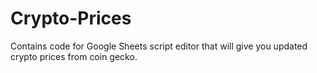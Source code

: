 # Crypto-Prices
Contains code for Google Sheets script editor that will give you updated crypto prices from coin gecko.
